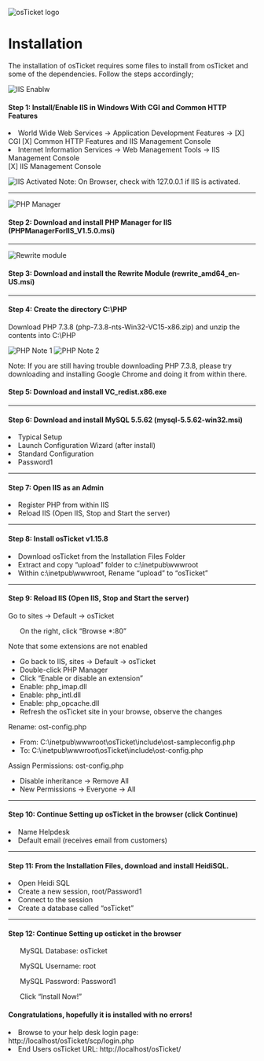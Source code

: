<p align="center">
  
![osTicket logo](https://github.com/Kolapo72/installation/assets/147263584/7a82fce3-40e1-4b08-ab51-ccde0b6301f5)
</p>

<h1>Installation</h1>
The installation of osTicket requires some files to install from osTicket and some of the dependencies. Follow the steps accordingly;
  
![IIS Enablw](https://github.com/Kolapo72/installation/assets/147263584/1edff233-51d0-41d9-ac20-b43cc1e774f2)
<h4>Step 1: Install/Enable IIS in Windows With CGI and Common HTTP Features</h4>
<li>World Wide Web Services -> Application Development Features -> [X] CGI   [X] Common HTTP Features and IIS Management Console</li>
<li>Internet Information Services -> Web Management Tools -> IIS Management Console</li>
	[X] IIS Management Console
 
![IIS Activated](https://github.com/Kolapo72/installation/assets/147263584/ac09eee9-fc2e-40b3-b827-0777120d31b9)
 Note: On Browser, check with 127.0.0.1 if IIS is activated.
 
 --------------------------------------------------------------------------------------------------

![PHP Manager](https://github.com/Kolapo72/installation/assets/147263584/3dba1caf-9a2b-48a9-9c23-ac9d9d3537b4)
<h4>Step 2: Download and install PHP Manager for IIS (PHPManagerForIIS_V1.5.0.msi)</h4>

---------------------------------------------------------------------------------------------------

![Rewrite module](https://github.com/Kolapo72/installation/assets/147263584/c8b069a9-62ab-4077-a75c-93a26a53b4d5)
<h4>Step 3: Download and install the Rewrite Module (rewrite_amd64_en-US.msi)</h4>

--------------------------------------------------------------------------------------------------

<h4>Step 4: Create the directory C:\PHP</h4>
Download PHP 7.3.8 (php-7.3.8-nts-Win32-VC15-x86.zip) and unzip the contents into C:\PHP

![PHP Note 1](https://github.com/Kolapo72/installation/assets/147263584/bcd617d6-1fb6-4568-b6f1-556c4f8040ba)
![PHP Note 2](https://github.com/Kolapo72/installation/assets/147263584/3aeacc81-57c6-4df9-a3d4-1159c1fd381e)

<p>Note: If you are still having trouble downloading PHP 7.3.8, please try downloading and installing Google Chrome and doing it from within there.</p>

<h4>Step 5: Download and install VC_redist.x86.exe</h4>

---------------------------------------------------------------------------------------------------
<h4>Step 6: Download and install MySQL 5.5.62 (mysql-5.5.62-win32.msi)</h4>
<li>Typical Setup</li>
<li>Launch Configuration Wizard (after install)</li>
<li>Standard Configuration</li>
<li>Password1</li>

---------------------------------------------------------------------------------------------------
<h4>Step 7: Open IIS as an Admin</h4>
<li> Register PHP from within IIS</li>
<li>Reload IIS (Open IIS, Stop and Start the server)</li>

----------------------------------------------------------------------------------------------------
<h4>Step 8: Install osTicket v1.15.8</h4>
  <li>Download osTicket from the Installation Files Folder</li>
  <li>Extract and copy “upload” folder to c:\inetpub\wwwroot</li>
  <li>Within c:\inetpub\wwwroot, Rename “upload” to “osTicket”</li>

----------------------------------------------------------------------------------------------------
<h4>Step 9: Reload IIS (Open IIS, Stop and Start the server)</h4>
Go to sites -> Default -> osTicket
  <ul>On the right, click “Browse *:80”</ul>

Note that some extensions are not enabled
-	Go back to IIS, sites -> Default -> osTicket
-	Double-click PHP Manager
-	Click “Enable or disable an extension”
-	Enable: php_imap.dll
-	Enable: php_intl.dll
-	Enable: php_opcache.dll
-	Refresh the osTicket site in your browse, observe the changes

Rename: ost-config.php
-	From: C:\inetpub\wwwroot\osTicket\include\ost-sampleconfig.php
-	To: C:\inetpub\wwwroot\osTicket\include\ost-config.php

Assign Permissions: ost-config.php
-	Disable inheritance -> Remove All
-	New Permissions -> Everyone -> All

---------------------------------------------------------------------------------------------------
<h4>Step 10: Continue Setting up osTicket in the browser (click Continue)</h4>
<li>Name Helpdesk</li>
<li>Default email (receives email from customers)</li>

---------------------------------------------------------------------------------------------------
<h4>Step 11: From the Installation Files, download and install HeidiSQL.</h4>
<li>Open Heidi SQL</li>
<li>Create a new session, root/Password1</li>
<li>Connect to the session</li>
<li>Create a database called “osTicket”</li>

---------------------------------------------------------------------------------------------------
<h4>Step 12: Continue Setting up osticket in the browser</h4>
<ul>MySQL Database: osTicket</ul>
<ul>MySQL Username: root</ul>
<ul>MySQL Password: Password1</ul>
<ul>Click “Install Now!”</ul>

<h4>Congratulations, hopefully it is installed with no errors!</h4>
<li>Browse to your help desk login page: http://localhost/osTicket/scp/login.php</li>
<li>End Users osTicket URL:	http://localhost/osTicket/</li>
